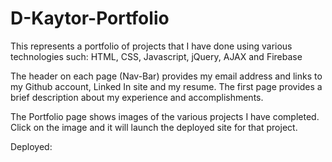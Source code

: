 # D-Kaytor-Portfolio

This represents a portfolio of projects that I have done using various technologies such:
HTML, CSS, Javascript, jQuery, AJAX and Firebase

The header on each page (Nav-Bar) provides my email address and links to my Github account, Linked In site and my resume.
The first page provides a brief description about my experience and accomplishments.

The Portfolio page shows images of the various projects I have completed.
Click on the image and it will launch the deployed site for that project.

Deployed: 
